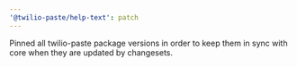 ```yaml
---
'@twilio-paste/help-text': patch
---
```


Pinned all twilio-paste package versions in order to keep them in sync with core when they are updated by changesets.

